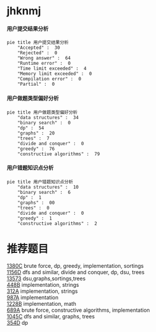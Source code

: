# jhknmj

<!-- tabs:start -->



#### **用户提交结果分析**

```mermaid
pie title 用户提交结果分析
    "Accepted" :  30
    "Rejected" :  0
    "Wrong answer" :  64
    "Runtime error" :  0
    "Time limit exceeded" :  4
    "Memory limit exceeded" :  0
    "Compilation error" :  0
    "Partial" :  0
```

#### **用户做题类型偏好分析**

```mermaid
pie title 用户做题类型偏好分析
    "data structures" :  34
    "binary search" :  0
    "dp" :  54
    "graphs" :  20
    "trees" :  7
    "divide and conquer" :  0
    "greedy" :  76
    "constructive algorithms" :  79
```
#### **用户错题知识点分析**

```mermaid
pie title 用户错题知识点分析
    "data structures" :  10
    "binary search" :  6
    "dp" :  1
    "graphs" :  00
    "trees" :  0
    "divide and conquer" :  0
    "greedy" :  1
    "constructive algorithms" :  2
```



<!-- tabs:end -->
# 推荐题目
[1380C](https://codeforces.com/contest/1380/problem/C)		brute force,
                        dp,
                        greedy,
                        implementation,
                        sortings		  
[1156D](https://codeforces.com/contest/1156/problem/D)		dfs and similar,
                        divide and conquer,
                        dp,
                        dsu,
                        trees		  
[13573](https://codeforces.com/contest/1357/problem/3)		dsu,graphs,sortings,trees		  
[448B](https://codeforces.com/contest/448/problem/B)		implementation,
                        strings		  
[312A](https://codeforces.com/contest/312/problem/A)		implementation,
                        strings		  
[987A](https://codeforces.com/contest/987/problem/A)		implementation		  
[1228B](https://codeforces.com/contest/1228/problem/B)		implementation,
                        math		  
[689A](https://codeforces.com/contest/689/problem/A)		brute force,
                        constructive algorithms,
                        implementation		  
[1045C](https://codeforces.com/contest/1045/problem/C)		dfs and similar,
                        graphs,
                        trees		  
[354D](https://codeforces.com/contest/354/problem/D)		dp		  

